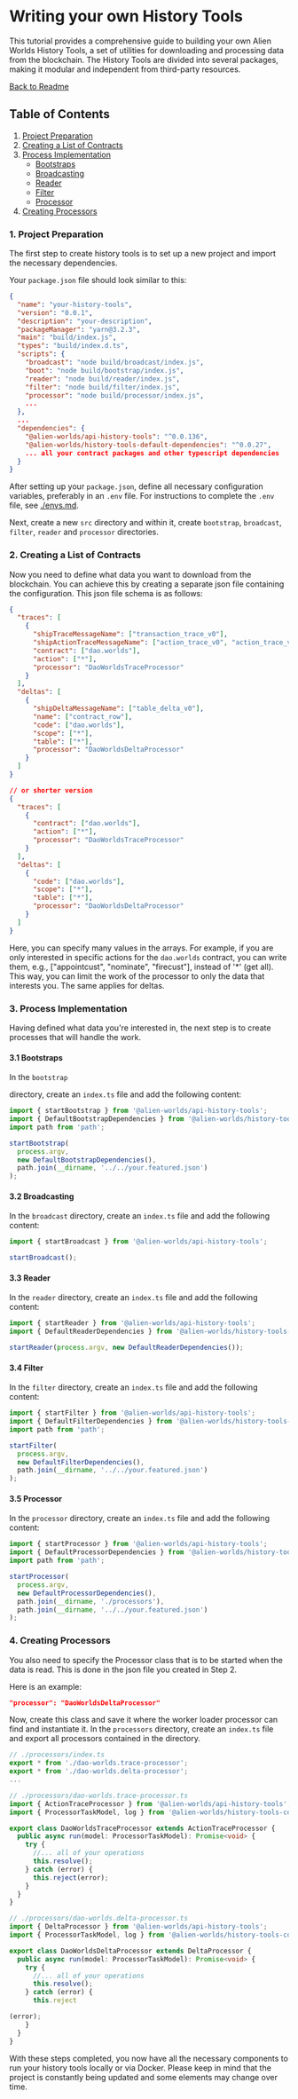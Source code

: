 # Writing your own History Tools

This tutorial provides a comprehensive guide to building your own Alien Worlds History Tools, a set of utilities for downloading and processing data from the blockchain. The History Tools are divided into several packages, making it modular and independent from third-party resources.

[Back to Readme](../README.md)

## Table of Contents

1. [Project Preparation](#project-preparation)
2. [Creating a List of Contracts](#creating-a-list-of-contracts)
3. [Process Implementation](#process-implementation)
   - [Bootstraps](#bootstraps)
   - [Broadcasting](#broadcasting)
   - [Reader](#reader)
   - [Filter](#filter)
   - [Processor](#processor)
4. [Creating Processors](#creating-processors)

### 1. Project Preparation

The first step to create history tools is to set up a new project and import the necessary dependencies.

Your `package.json` file should look similar to this:

```json
{
  "name": "your-history-tools",
  "version": "0.0.1",
  "description": "your-description",
  "packageManager": "yarn@3.2.3",
  "main": "build/index.js",
  "types": "build/index.d.ts",
  "scripts": {
    "broadcast": "node build/broadcast/index.js",
    "boot": "node build/bootstrap/index.js",
    "reader": "node build/reader/index.js",
    "filter": "node build/filter/index.js",
    "processor": "node build/processor/index.js",
    ...
  },
  ...
  "dependencies": {
    "@alien-worlds/api-history-tools": "^0.0.136",
    "@alien-worlds/history-tools-default-dependencies": "^0.0.27",
    ... all your contract packages and other typescript dependencies
  }
}
```

After setting up your `package.json`, define all necessary configuration variables, preferably in an `.env` file. For instructions to complete the `.env` file, see [./envs.md](./envs.md).

Next, create a new `src` directory and within it, create `bootstrap`, `broadcast`, `filter`, `reader` and `processor` directories.

### 2. Creating a List of Contracts

Now you need to define what data you want to download from the blockchain. You can achieve this by creating a separate json file containing the configuration. This json file schema is as follows:

```json
{
  "traces": [
    {
      "shipTraceMessageName": ["transaction_trace_v0"],
      "shipActionTraceMessageName": ["action_trace_v0", "action_trace_v1"],
      "contract": ["dao.worlds"],
      "action": ["*"],
      "processor": "DaoWorldsTraceProcessor"
    }
  ],
  "deltas": [
    {
      "shipDeltaMessageName": ["table_delta_v0"],
      "name": ["contract_row"],
      "code": ["dao.worlds"],
      "scope": ["*"],
      "table": ["*"],
      "processor": "DaoWorldsDeltaProcessor"
    }
  ]
}

// or shorter version
{
  "traces": [
    {
      "contract": ["dao.worlds"],
      "action": ["*"],
      "processor": "DaoWorldsTraceProcessor"
    }
  ],
  "deltas": [
    {
      "code": ["dao.worlds"],
      "scope": ["*"],
      "table": ["*"],
      "processor": "DaoWorldsDeltaProcessor"
    }
  ]
}
```

Here, you can specify many values in the arrays. For example, if you are only interested in specific actions for the `dao.worlds` contract, you can write them, e.g., ["appointcust", "nominate", "firecust"], instead of '*' (get all). This way, you can limit the work of the processor to only the data that interests you. The same applies for deltas.

### 3. Process Implementation

Having defined what data you're interested in, the next step is to create processes that will handle the work.

#### 3.1 Bootstraps

In the `bootstrap`

directory, create an `index.ts` file and add the following content:

```typescript
import { startBootstrap } from '@alien-worlds/api-history-tools';
import { DefaultBootstrapDependencies } from '@alien-worlds/history-tools-default-dependencies';
import path from 'path';

startBootstrap(
  process.argv,
  new DefaultBootstrapDependencies(),
  path.join(__dirname, '../../your.featured.json')
);
```

#### 3.2 Broadcasting

In the `broadcast` directory, create an `index.ts` file and add the following content:

```typescript
import { startBroadcast } from '@alien-worlds/api-history-tools';

startBroadcast();
```

#### 3.3 Reader

In the `reader` directory, create an `index.ts` file and add the following content:

```typescript
import { startReader } from '@alien-worlds/api-history-tools';
import { DefaultReaderDependencies } from '@alien-worlds/history-tools-default-dependencies';

startReader(process.argv, new DefaultReaderDependencies());
```

#### 3.4 Filter

In the `filter` directory, create an `index.ts` file and add the following content:

```typescript
import { startFilter } from '@alien-worlds/api-history-tools';
import { DefaultFilterDependencies } from '@alien-worlds/history-tools-default-dependencies';
import path from 'path';

startFilter(
  process.argv,
  new DefaultFilterDependencies(),
  path.join(__dirname, '../../your.featured.json')
);
```

#### 3.5 Processor

In the `processor` directory, create an `index.ts` file and add the following content:

```typescript
import { startProcessor } from '@alien-worlds/api-history-tools';
import { DefaultProcessorDependencies } from '@alien-worlds/history-tools-default-dependencies';
import path from 'path';

startProcessor(
  process.argv,
  new DefaultProcessorDependencies(),
  path.join(__dirname, './processors'),
  path.join(__dirname, '../../your.featured.json')
);
```

### 4. Creating Processors

You also need to specify the Processor class that is to be started when the data is read. This is done in the json file you created in Step 2.

Here is an example:

```json
"processor": "DaoWorldsDeltaProcessor"
```

Now, create this class and save it where the worker loader processor can find and instantiate it. In the `processors` directory, create an `index.ts` file and export all processors contained in the directory.

```typescript
// ./processors/index.ts
export * from './dao-worlds.trace-processor';
export * from './dao-worlds.delta-processor';
...

// ./processors/dao-worlds.trace-processor.ts
import { ActionTraceProcessor } from '@alien-worlds/api-history-tools';
import { ProcessorTaskModel, log } from '@alien-worlds/history-tools-common';

export class DaoWorldsTraceProcessor extends ActionTraceProcessor {
  public async run(model: ProcessorTaskModel): Promise<void> {
    try {
      //... all of your operations
      this.resolve();
    } catch (error) {
      this.reject(error);
    }
  }
}

// ./processors/dao-worlds.delta-processor.ts
import { DeltaProcessor } from '@alien-worlds/api-history-tools';
import { ProcessorTaskModel, log } from '@alien-worlds/history-tools-common';

export class DaoWorldsDeltaProcessor extends DeltaProcessor {
  public async run(model: ProcessorTaskModel): Promise<void> {
    try {
      //... all of your operations
      this.resolve();
    } catch (error) {
      this.reject

(error);
    }
  }
}
```

With these steps completed, you now have all the necessary components to run your history tools locally or via Docker. Please keep in mind that the project is constantly being updated and some elements may change over time.
